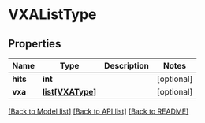 # VXAListType

## Properties
Name | Type | Description | Notes
------------ | ------------- | ------------- | -------------
**hits** | **int** |  | [optional] 
**vxa** | [**list[VXAType]**](VXAType.md) |  | [optional] 

[[Back to Model list]](../README.md#documentation-for-models) [[Back to API list]](../README.md#documentation-for-api-endpoints) [[Back to README]](../README.md)


